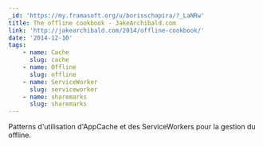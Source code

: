 ```yaml
---
_id: 'https://my.framasoft.org/u/borisschapira/?_LaNRw'
title: The offline cookbook - JakeArchibald.com
link: 'http://jakearchibald.com/2014/offline-cookbook/'
date: '2014-12-10'
tags:
    - name: Cache
      slug: cache
    - name: Offline
      slug: offline
    - name: ServiceWorker
      slug: serviceworker
    - name: sharemarks
      slug: sharemarks
---
```


<div class="markdown"><p>Patterns d'utilisation d'AppCache et des ServiceWorkers pour la gestion du offline.
</p></div>
